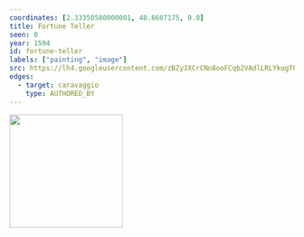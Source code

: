 ```yaml
---
coordinates: [2.33350580000001, 48.8607175, 0.0]
title: Fortune Teller
seen: 0
year: 1594
id: fortune-teller
labels: ["painting", "image"]
src: https://lh4.googleusercontent.com/zBZyJXCrCNn8ooFCqb2VAdlLRLYkogTQOmiQ9crdsjhSFSua23dS87lHGVskt14exAKNIzE_AEZTfct9wct34gAxe77bcqV07_DRgh-nu33drQh666Y8EIq4s3HJpSRw
edges:
  - target: caravaggio
    type: AUTHORED_BY
---
```


<img src="https://lh4.googleusercontent.com/zBZyJXCrCNn8ooFCqb2VAdlLRLYkogTQOmiQ9crdsjhSFSua23dS87lHGVskt14exAKNIzE_AEZTfct9wct34gAxe77bcqV07_DRgh-nu33drQh666Y8EIq4s3HJpSRw" height="200" width="auto" />